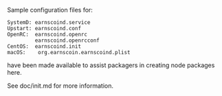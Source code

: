Sample configuration files for:
```
SystemD: earnscoind.service
Upstart: earnscoind.conf
OpenRC:  earnscoind.openrc
         earnscoind.openrcconf
CentOS:  earnscoind.init
macOS:    org.earnscoin.earnscoind.plist
```
have been made available to assist packagers in creating node packages here.

See doc/init.md for more information.
